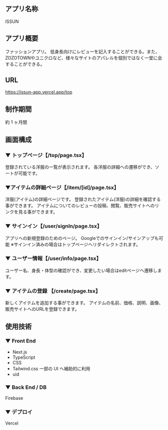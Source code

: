 ## アプリ名称

ISSUN

## アプリ概要

ファッションアプリ。
低身長向けにレビューを記入することができる。また、ZOZOTOWNやユニクロなど、様々なサイトのアパレルを個別ではなく一堂に会することができる。

## URL

https://issun-app.vercel.app/top

## 制作期間

約 1 ヶ月間

## 画面構成

### ▼ トップページ【/top/page.tsx】

登録されている洋服の一覧が表示されます。
各洋服の詳細への遷移ができ、ソートが可能です。

### ▼アイテムの詳細ページ【/item/[id]/page.tsx】

洋服(アイテム)の詳細ページです。
登録されたアイテム(洋服)の詳細を確認する事ができます。
アイテムについてのレビューの投稿、閲覧、販売サイトへのリンクを見る事ができます。

### ▼ サインイン【/user/signIn/page.tsx】

アプリへの新規登録のためのページ。
Googleでのサインイン/サインアップも可能
※サインイン済みの場合はトップページへリダイレクトされます。

### ▼ ユーザー情報【/user/info/page.tsx】

ユーザー名、身長・体型の確認ができ、変更したい場合はeditページへ遷移します。

### ▼ アイテムの登録 【/create/page.tsx】

新しくアイテムを追加する事ができます。
アイテムの名前、価格、説明、画像、販売サイトへのURLを登録できます。

## 使用技術
### ▼ Front End

- Next.js
- TypeScript
- CSS
- Tailwind.css 一部の UI へ補助的に利用
- uid
### ▼ Back End / DB
Firebase
### ▼ デプロイ
Vercel
